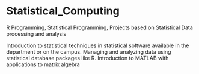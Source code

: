 # Statistical_Computing
R Programming, Statistical Programming, Projects based on Statistical Data processing and analysis

Introduction to statistical techniques in statistical software available in the department or on the campus.
Managing and analyzing data using statistical database packages like R.
Introduction to MATLAB with applications to matrix algebra
